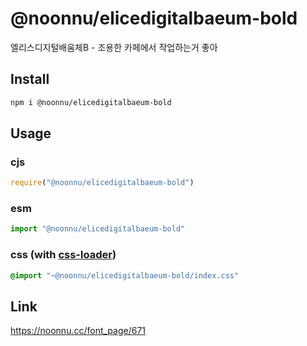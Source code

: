# @noonnu/elicedigitalbaeum-bold
엘리스디지털배움체B - 조용한 카페에서 작업하는거 좋아

## Install
```sh
npm i @noonnu/elicedigitalbaeum-bold
```
## Usage
### cjs
```js
require("@noonnu/elicedigitalbaeum-bold")
```
### esm
```js
import "@noonnu/elicedigitalbaeum-bold"
```
### css (with [css-loader](https://github.com/webpack-contrib/css-loader))
```css
@import "~@noonnu/elicedigitalbaeum-bold/index.css"
```

## Link
https://noonnu.cc/font_page/671